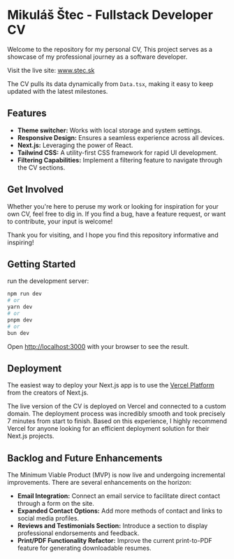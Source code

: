 # Mikuláš Štec - Fullstack Developer CV

Welcome to the repository for my personal CV,  This project serves as a showcase of my professional journey as a software developer.

Visit the live site: www.stec.sk

The CV pulls its data dynamically from `Data.tsx`, making it easy to keep updated with the latest milestones.


## Features
- **Theme switcher:** Works with local storage and system settings. 
- **Responsive Design:** Ensures a seamless experience across all devices.
- **Next.js:** Leveraging the power of React.
- **Tailwind CSS:** A utility-first CSS framework for rapid UI development.
- **Filtering Capabilities:** Implement a filtering feature to navigate through the CV sections.

## Get Involved
Whether you're here to peruse my work or looking for inspiration for your own CV, feel free to dig in. If you find a bug, have a feature request, or want to contribute, your input is welcome! 

Thank you for visiting, and I hope you find this repository informative and inspiring!


## Getting Started

run the development server:

```bash
npm run dev
# or
yarn dev
# or
pnpm dev
# or
bun dev
```

Open [http://localhost:3000](http://localhost:3000) with your browser to see the result.


## Deployment

The easiest way to deploy your Next.js app is to use the [Vercel Platform](https://vercel.com/new?utm_medium=default-template&filter=next.js&utm_source=create-next-app&utm_campaign=create-next-app-readme) from the creators of Next.js.

The live version of the CV is deployed on Vercel and connected to a custom domain. The deployment process was incredibly smooth and took precisely 7 minutes from start to finish. Based on this experience, I highly recommend Vercel for anyone looking for an efficient deployment solution for their Next.js projects.


## Backlog and Future Enhancements
The Minimum Viable Product (MVP) is now live and undergoing incremental improvements. There are several enhancements on the horizon:

- **Email Integration:** Connect an email service to facilitate direct contact through a form on the site.
- **Expanded Contact Options:** Add more methods of contact and links to social media profiles.
- **Reviews and Testimonials Section:** Introduce a section to display professional endorsements and feedback.
- **Print/PDF Functionality Refactor:** Improve the current print-to-PDF feature for generating downloadable resumes.

